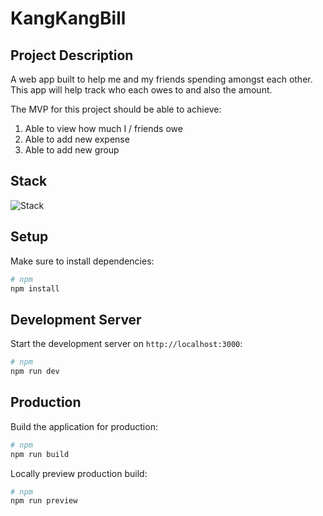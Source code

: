 # KangKangBill

## Project Description

A web app built to help me and my friends spending amongst each other. This app will help track who each owes to and also the amount.

The MVP for this project should be able to achieve:

1. Able to view how much I / friends owe
2. Able to add new expense
3. Able to add new group

## Stack

![Stack](https://skillicons.dev/icons?i=nuxtjs,tailwind,nodejs)

## Setup

Make sure to install dependencies:

```bash
# npm
npm install
```

## Development Server

Start the development server on `http://localhost:3000`:

```bash
# npm
npm run dev
```

## Production

Build the application for production:

```bash
# npm
npm run build
```

Locally preview production build:

```bash
# npm
npm run preview
```
